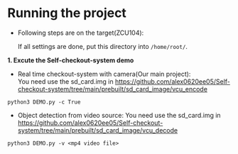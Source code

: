 # **Running the project**

* Following steps are on the target(ZCU104):

  If all settings are done, put this directory into `/home/root/`. 
  
    
**1. Excute the Self-checkout-system demo** 

  * Real time checkout-system with camera(Our main project):  
  You need use the sd_card.img in <https://github.com/alex0620ee05/Self-checkout-system/tree/main/prebuilt/sd_card_image/vcu_encode>
  
  `python3 DEMO.py -c True` 

  * Object detection from video source: 
  You need use the sd_card.img in <https://github.com/alex0620ee05/Self-checkout-system/tree/main/prebuilt/sd_card_image/vcu_decode>   
  
  `python3 DEMO.py -v <mp4 video file>`  
    
 

